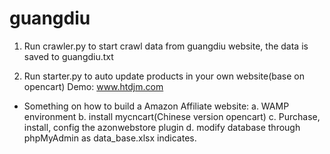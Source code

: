 # guangdiu

1. Run crawler.py to start crawl data from guangdiu website,
   the data is saved to guangdiu.txt

2. Run starter.py to auto update products in your own website(base on opencart)
   Demo: www.htdjm.com

* Something on how to build a Amazon Affiliate website:
    a. WAMP environment
    b. install mycncart(Chinese version opencart)
    c. Purchase, install, config the azonwebstore plugin
    d. modify database through phpMyAdmin as data_base.xlsx indicates.

